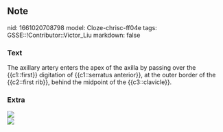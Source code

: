 ## Note
nid: 1661020708798
model: Cloze-chrisc-ff04e
tags: GSSE::!Contributor::Victor_Liu
markdown: false

### Text
The axillary artery enters the apex of the axilla by passing over the {{c1::first}} digitation of {{c1::serratus anterior}}, at the outer border of the {{c2::first rib}}, behind the midpoint of the {{c3::clavicle}}.

### Extra
<img src="paste-cb96f95b9c6b35e9fc1f9a55518c92b4fab27d87.jpg">
<div><img src=
"paste-7b2f815ae9527864d7b53cf7255b29079645a526.jpg"></div>

